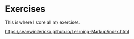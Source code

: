 # Exercises
This is where I store all my exercises.

https://seanwinderickx.github.io/Learning-Markup/index.html

